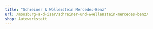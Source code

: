 ```yaml
---
title: "Schreiner & Wöllenstein Mercedes-Benz"
url: /moosburg-a-d-isar/schreiner-und-woellenstein-mercedes-benz/
shop: Autowerkstatt
---
```

